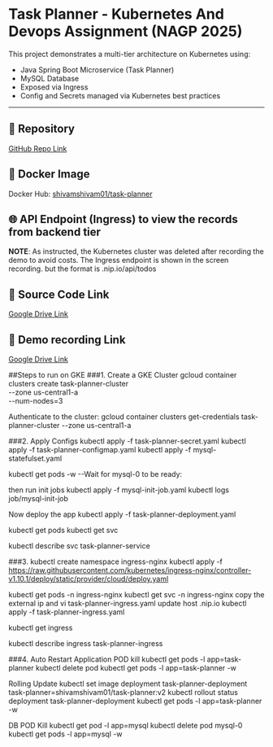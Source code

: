 # Task Planner - Kubernetes And Devops Assignment (NAGP 2025)

This project demonstrates a multi-tier architecture on Kubernetes using:
- Java Spring Boot Microservice (Task Planner)
- MySQL Database
- Exposed via Ingress
- Config and Secrets managed via Kubernetes best practices

---

## 📂 Repository
[GitHub Repo Link](https://github.com/shivamsharma01/task-planner)

## 🐳 Docker Image
Docker Hub: [shivamshivam01/task-planner](https://hub.docker.com/r/shivamshivam01/task-planner)

## 🌐 API Endpoint (Ingress) to view the records from backend tier
**NOTE**: As instructed, the Kubernetes cluster was deleted after recording the demo to avoid costs. The Ingress endpoint is shown in the screen recording.
but the format is <External-IP>.nip.io/api/todos

## 📂 Source Code Link
[Google Drive Link](https://drive.google.com/file/d/1x5VEY_mg0QCo_6xOMIPFTxwZ9P8g1LkG/view?usp=sharing)

## 📂 Demo recording Link
[Google Drive Link](https://drive.google.com/file/d/1TgdLXKTVgpXVmPDcupvnIWwbgjHi3LVM/view)


##Steps to run on GKE
###1. Create a GKE Cluster
   gcloud container clusters create task-planner-cluster \
   --zone us-central1-a \
   --num-nodes=3

   Authenticate to the cluster:
   gcloud container clusters get-credentials task-planner-cluster --zone us-central1-a

###2. Apply Configs
   kubectl apply -f task-planner-secret.yaml
   kubectl apply -f task-planner-configmap.yaml
   kubectl apply -f mysql-statefulset.yaml

   kubectl get pods -w
   --Wait for mysql-0 to be ready:

   then run init jobs
   kubectl apply -f mysql-init-job.yaml
   kubectl logs job/mysql-init-job


Now deploy the app
kubectl apply -f task-planner-deployment.yaml

kubectl get pods
kubectl get svc

kubectl describe svc task-planner-service


###3.
kubectl create namespace ingress-nginx
kubectl apply -f https://raw.githubusercontent.com/kubernetes/ingress-nginx/controller-v1.10.1/deploy/static/provider/cloud/deploy.yaml

kubectl get pods -n ingress-nginx
kubectl get svc -n ingress-nginx
copy the external ip and
vi task-planner-ingress.yaml update host <ip>.nip.io
kubectl apply -f task-planner-ingress.yaml

kubectl get ingress

kubectl describe ingress task-planner-ingress


###4. Auto Restart
Application POD kill
kubectl get pods -l app=task-planner
kubectl delete pod <any-task-planner-pod-name>
kubectl get pods -l app=task-planner -w

Rolling Update
kubectl set image deployment task-planner-deployment task-planner=shivamshivam01/task-planner:v2
kubectl rollout status deployment task-planner-deployment
kubectl get pods -l app=task-planner -w

DB POD Kill
kubectl get pod -l app=mysql
kubectl delete pod mysql-0
kubectl get pods -l app=mysql -w